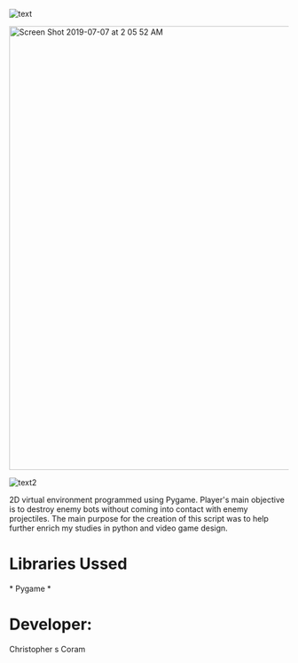 ![text](https://user-images.githubusercontent.com/36040531/60665710-40407e80-9e33-11e9-82aa-22ff63cecb02.gif)

<img width="799" alt="Screen Shot 2019-07-07 at 2 05 52 AM" src="https://user-images.githubusercontent.com/36040531/60765874-18d5f580-a06f-11e9-9ad9-d90e9f68c019.png">


![text2](https://user-images.githubusercontent.com/36040531/60665913-c1981100-9e33-11e9-9ef9-c3a2355d3527.gif)

2D virtual environment programmed using Pygame. Player's main objective is to destroy enemy bots without coming into contact
with enemy projectiles. The main purpose for the creation of this script was to help further enrich my studies in python and video game design.

<h1>Libraries Ussed</h1>
* Pygame *

<h1>Developer:</h1>
Christopher s Coram
